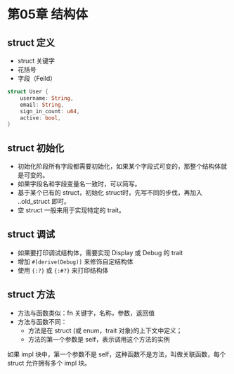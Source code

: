 # 第05章 结构体

## struct 定义

- struct 关键字
- 花括号
- 字段（Feild）

```rust
struct User {
	username: String,
	email: String,
	sign_in_count: u64,
	active: bool,
}
```

## struct 初始化

- 初始化阶段所有字段都需要初始化，如果某个字段式可变的，那整个结构体就是可变的。
- 如果字段名和字段变量名一致时，可以简写。
- 基于某个已有的 struct，初始化 struct时，先写不同的步伐，再加入 ..old_struct 即可。
- 空 struct 一般来用于实现特定的 trait。

## struct 调试 

- 如果要打印调试结构体，需要实现 Display 或 Debug 的 trait
- 增加 `#[derive(Debug)]` 来修饰自定结构体
- 使用 `{:?}` 或 `{:#?}` 来打印结构体

## struct 方法
- 方法与函数类似：fn 关键字，名称，参数，返回值
- 方法与函数不同：
  - 方法是在 struct (或 enum，trait 对象)的上下文中定义；
  - 方法的第一个参数是 self，表示调用这个方法的实例

如果 impl 块中，第一个参数不是 self，这种函数不是方法，叫做关联函数，每个 struct 允许拥有多个 impl 块。
